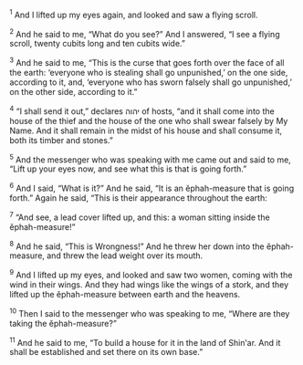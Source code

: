 <sup>1</sup> And I lifted up my eyes again, and looked and saw a flying scroll.

<sup>2</sup> And he said to me, “What do you see?” And I answered, “I see a flying scroll, twenty cubits long and ten cubits wide.”

<sup>3</sup> And he said to me, “This is the curse that goes forth over the face of all the earth: ‘everyone who is stealing shall go unpunished,’ on the one side, according to it, and, ‘everyone who has sworn falsely shall go unpunished,’ on the other side, according to it.”

<sup>4</sup> “I shall send it out,” declares יהוה of hosts, “and it shall come into the house of the thief and the house of the one who shall swear falsely by My Name. And it shall remain in the midst of his house and shall consume it, both its timber and stones.”

<sup>5</sup> And the messenger who was speaking with me came out and said to me, “Lift up your eyes now, and see what this is that is going forth.”

<sup>6</sup> And I said, “What is it?” And he said, “It is an ĕphah-measure that is going forth.” Again he said, “This is their appearance throughout the earth:

<sup>7</sup> “And see, a lead cover lifted up, and this: a woman sitting inside the ĕphah-measure!”

<sup>8</sup> And he said, “This is Wrongness!” And he threw her down into the ĕphah-measure, and threw the lead weight over its mouth.

<sup>9</sup> And I lifted up my eyes, and looked and saw two women, coming with the wind in their wings. And they had wings like the wings of a stork, and they lifted up the ĕphah-measure between earth and the heavens.

<sup>10</sup> Then I said to the messenger who was speaking to me, “Where are they taking the ĕphah-measure?”

<sup>11</sup> And he said to me, “To build a house for it in the land of Shin‛ar. And it shall be established and set there on its own base.”

